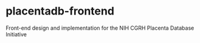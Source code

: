 # placentadb-frontend
Front-end design and implementation for the NIH CGRH Placenta Database Initiative
